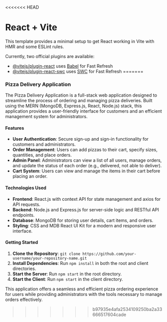 <<<<<<< HEAD
# React + Vite

This template provides a minimal setup to get React working in Vite with HMR and some ESLint rules.

Currently, two official plugins are available:

- [@vitejs/plugin-react](https://github.com/vitejs/vite-plugin-react/blob/main/packages/plugin-react/README.md) uses [Babel](https://babeljs.io/) for Fast Refresh
- [@vitejs/plugin-react-swc](https://github.com/vitejs/vite-plugin-react-swc) uses [SWC](https://swc.rs/) for Fast Refresh
=======
### Pizza Delivery Application

The Pizza Delivery Application is a full-stack web application designed to streamline the process of ordering and managing pizza deliveries. Built using the MERN (MongoDB, Express.js, React, Node.js) stack, this application provides a user-friendly interface for customers and an efficient management system for administrators.

#### Features

- **User Authentication**: Secure sign-up and sign-in functionality for customers and administrators.
- **Order Management**: Users can add pizzas to their cart, specify sizes, quantities, and place orders.
- **Admin Panel**: Administrators can view a list of all users, manage orders, and update the status of each order (e.g., delivered, not able to deliver).
- **Cart System**: Users can view and manage the items in their cart before placing an order.


#### Technologies Used

- **Frontend**: React.js with context API for state management and axios for API requests.
- **Backend**: Node.js and Express.js for server-side logic and RESTful API endpoints.
- **Database**: MongoDB for storing user details, cart items, and orders.
- **Styling**: CSS and MDB React UI Kit for a modern and responsive user interface.

#### Getting Started

1. **Clone the Repository**: `git clone https://github.com/your-username/your-repository-name.git`
2. **Install Dependencies**: Run `npm install` in both the root and client directories.
3. **Start the Server**: Run `npm start` in the root directory.
4. **Start the Client**: Run `npm start` in the client directory.

This application offers a seamless and efficient pizza ordering experience for users while providing administrators with the tools necessary to manage orders effectively.
>>>>>>> b97935e4afa2534109250ba2a33666517604cade
